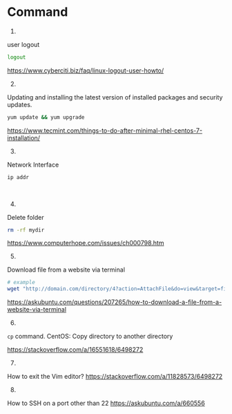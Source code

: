 # Command
1.
user logout
``` bash
logout
```
https://www.cyberciti.biz/faq/linux-logout-user-howto/ <br>

2.
Updating and installing the latest version of installed packages and security updates.
``` bash
yum update && yum upgrade
```
https://www.tecmint.com/things-to-do-after-minimal-rhel-centos-7-installation/ <br>

3.
Network Interface
``` bash
ip addr
```
<br>

4.
Delete folder
``` bash
rm -rf mydir
```
https://www.computerhope.com/issues/ch000798.htm <br>

5.
Download file from a website via terminal
``` bash
# example
wget "http://domain.com/directory/4?action=AttachFile&do=view&target=file.tgz"
```

https://askubuntu.com/questions/207265/how-to-download-a-file-from-a-website-via-terminal <br>


6.
`cp` command.
CentOS: Copy directory to another directory

https://stackoverflow.com/a/16551618/6498272 <br>

7.
How to exit the Vim editor?
https://stackoverflow.com/a/11828573/6498272 <br>

8.
How to SSH on a port other than 22
https://askubuntu.com/a/660556 <br>

